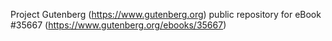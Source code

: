 Project Gutenberg (https://www.gutenberg.org) public repository for eBook #35667 (https://www.gutenberg.org/ebooks/35667)
